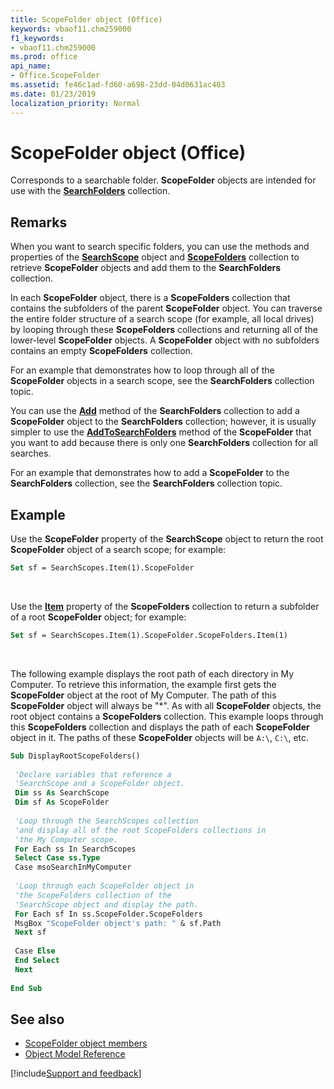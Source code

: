 ```yaml
---
title: ScopeFolder object (Office)
keywords: vbaof11.chm259000
f1_keywords:
- vbaof11.chm259000
ms.prod: office
api_name:
- Office.ScopeFolder
ms.assetid: fe46c1ad-fd60-a698-23dd-04d0631ac403
ms.date: 01/23/2019
localization_priority: Normal
---
```



# ScopeFolder object (Office)

Corresponds to a searchable folder. **ScopeFolder** objects are intended for use with the **[SearchFolders](office.searchfolders.md)** collection.


## Remarks

When you want to search specific folders, you can use the methods and properties of the **[SearchScope](office.searchscope.md)** object and **[ScopeFolders](office.scopefolders.md)** collection to retrieve **ScopeFolder** objects and add them to the **SearchFolders** collection.

In each **ScopeFolder** object, there is a **ScopeFolders** collection that contains the subfolders of the parent **ScopeFolder** object. You can traverse the entire folder structure of a search scope (for example, all local drives) by looping through these **ScopeFolders** collections and returning all of the lower-level **ScopeFolder** objects. A **ScopeFolder** object with no subfolders contains an empty **ScopeFolders** collection.

For an example that demonstrates how to loop through all of the **ScopeFolder** objects in a search scope, see the **SearchFolders** collection topic.

You can use the **[Add](office.searchfolders.add.md)** method of the **SearchFolders** collection to add a **ScopeFolder** object to the **SearchFolders** collection; however, it is usually simpler to use the **[AddToSearchFolders](office.scopefolder.addtosearchfolders.md)** method of the **ScopeFolder** that you want to add because there is only one **SearchFolders** collection for all searches.

For an example that demonstrates how to add a **ScopeFolder** to the **SearchFolders** collection, see the **SearchFolders** collection topic.


## Example

Use the **ScopeFolder** property of the **SearchScope** object to return the root **ScopeFolder** object of a search scope; for example:


```vb
Set sf = SearchScopes.Item(1).ScopeFolder
```

<br/>

Use the **[Item](office.scopefolders.item.md)** property of the **ScopeFolders** collection to return a subfolder of a root **ScopeFolder** object; for example:

```vb
Set sf = SearchScopes.Item(1).ScopeFolder.ScopeFolders.Item(1)
```

<br/>

The following example displays the root path of each directory in My Computer. To retrieve this information, the example first gets the **ScopeFolder** object at the root of My Computer. The path of this **ScopeFolder** object will always be "*". As with all **ScopeFolder** objects, the root object contains a **ScopeFolders** collection. This example loops through this **ScopeFolders** collection and displays the path of each **ScopeFolder** object in it. The paths of these **ScopeFolder** objects will be `A:\`, `C:\`, etc.

```vb
Sub DisplayRootScopeFolders() 
 
 'Declare variables that reference a 
 'SearchScope and a ScopeFolder object. 
 Dim ss As SearchScope 
 Dim sf As ScopeFolder 
 
 'Loop through the SearchScopes collection 
 'and display all of the root ScopeFolders collections in 
 'the My Computer scope. 
 For Each ss In SearchScopes 
 Select Case ss.Type 
 Case msoSearchInMyComputer 
 
 'Loop through each ScopeFolder object in 
 'the ScopeFolders collection of the 
 'SearchScope object and display the path. 
 For Each sf In ss.ScopeFolder.ScopeFolders 
 MsgBox "ScopeFolder object's path: " & sf.Path 
 Next sf 
 
 Case Else 
 End Select 
 Next 
 
End Sub
```


## See also

- [ScopeFolder object members](overview/Library-Reference/scopefolder-members-office.md)
- [Object Model Reference](overview/Library-Reference/reference-object-library-reference-for-office.md)

[!include[Support and feedback](~/includes/feedback-boilerplate.md)]